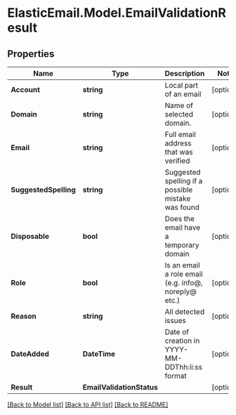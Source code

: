 # ElasticEmail.Model.EmailValidationResult
## Properties

Name | Type | Description | Notes
------------ | ------------- | ------------- | -------------
**Account** | **string** | Local part of an email | [optional] 
**Domain** | **string** | Name of selected domain. | [optional] 
**Email** | **string** | Full email address that was verified | [optional] 
**SuggestedSpelling** | **string** | Suggested spelling if a possible mistake was found | [optional] 
**Disposable** | **bool** | Does the email have a temporary domain | [optional] 
**Role** | **bool** | Is an email a role email (e.g. info@, noreply@ etc.) | [optional] 
**Reason** | **string** | All detected issues | [optional] 
**DateAdded** | **DateTime** | Date of creation in YYYY-MM-DDThh:ii:ss format | [optional] 
**Result** | **EmailValidationStatus** |  | [optional] 

[[Back to Model list]](../README.md#documentation-for-models) [[Back to API list]](../README.md#documentation-for-api-endpoints) [[Back to README]](../README.md)

